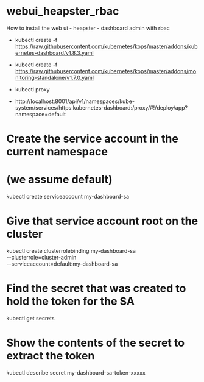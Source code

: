 # webui_heapster_rbac
How to install the web ui - heapster - dashboard admin with rbac
- kubectl create -f https://raw.githubusercontent.com/kubernetes/kops/master/addons/kubernetes-dashboard/v1.8.3.yaml

- kubectl create -f https://raw.githubusercontent.com/kubernetes/kops/master/addons/monitoring-standalone/v1.7.0.yaml

- kubectl proxy

- http://localhost:8001/api/v1/namespaces/kube-system/services/https:kubernetes-dashboard:/proxy/#!/deploy/app?namespace=default

# Create the service account in the current namespace
# (we assume default)
kubectl create serviceaccount my-dashboard-sa

# Give that service account root on the cluster
kubectl create clusterrolebinding my-dashboard-sa \
 --clusterrole=cluster-admin \
 --serviceaccount=default:my-dashboard-sa

# Find the secret that was created to hold the token for the SA
kubectl get secrets

# Show the contents of the secret to extract the token
kubectl describe secret my-dashboard-sa-token-xxxxx

